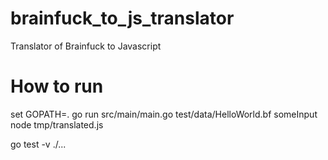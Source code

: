 # brainfuck_to_js_translator
Translator of Brainfuck to Javascript

# How to run
set GOPATH=.
go run src/main/main.go test/data/HelloWorld.bf someInput
node tmp/translated.js


go test -v ./...